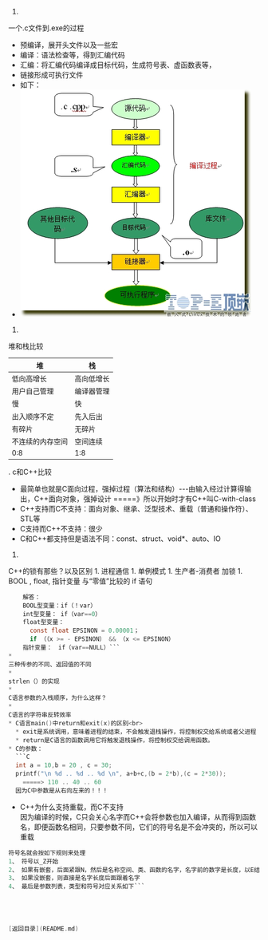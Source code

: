1. 
一个.c文件到.exe的过程
  * 预编译，展开头文件以及一些宏
  * 编译：语法检查等，得到汇编代码
  * 汇编：将汇编代码编译成目标代码，生成符号表、虚函数表等，
  * 链接形成可执行文件
  * 如下：
  *   ![](../0_1308039570cC2l.gif)
1. 
堆和栈比较

| 堆 | 栈 |
| -- | -- |
| 低向高增长 | 高向低增长 |
| 用户自己管理 | 编译器管理 |
| 慢 | 快 |
| 出入顺序不定 | 先入后出 |
| 有碎片 | 无碎片 |
| 不连续的内存空间 | 空间连续 |
| 0:8 | 1:8 |

. 
c和C++比较
  * 最简单也就是C面向过程，强掉过程（算法和结构）---由输入经过计算得输出，C++面向对象，强掉设计 =====》所以开始时才有C++叫C-with-class
  * C++支持而C不支持：面向对象、继承、泛型技术、重载（普通和操作符）、STL等
  * C支持而C++不支持：很少
  * C和C++都支持但是语法不同：const、struct、void*、auto、IO
1. 
C++的锁有那些？以及区别
1. 
进程通信
1. 
单例模式
1. 
生产者-消费者  加锁
1. 
BOOL , float, 指针变量 与“零值”比较的 if 语句
```C
    解答：
    BOOL型变量：if（！var）
    int型变量： if（var==0）
    float型变量：
      const float EPSINON = 0.00001；
      if （（x >= - EPSINON） && （x <= EPSINON）
    指针变量：　if（var==NULL）```
* 
三种传参的不同、返回值的不同
* 
strlen（）的实现
* 
C语言参数的入栈顺序，为什么这样？
* 
C语言的字符串反转效率
* C语言main()中return和exit(x)的区别<br>
  * exit是系统调用，意味着进程的结束，不会触发退栈操作，将控制权交给系统或者父进程
  * return是C语言的函数调用它将触发退栈操作，将控制权交给调用函数。
* C的参数：
  ```C
  int a = 10,b = 20 , c = 30;
  printf("\n %d .. %d .. %d \n", a+b+c,(b = 2*b),(c = 2*30));
    =====> 110 .. 40 .. 60
  因为C中参数是从右向左来的！！！ 
  ```
* C++为什么支持重载，而C不支持<br>
  因为编译的时候，C只会关心名字而C++会将参数也加入编译，从而得到函数名，即便函数名相同，只要参数不同，它们的符号名是不会冲突的，所以可以重载
```C  
符号名就会按如下规则来处理
1、 符号以_Z开始
2、 如果有嵌套，后面紧跟N，然后是名称空间、类、函数的名字，名字前的数字是长度，以E结尾
3、 如果没嵌套，则直接是名字长度后面跟着名字
4、 最后是参数列表，类型和符号对应关系如下```




[返回目录](README.md)